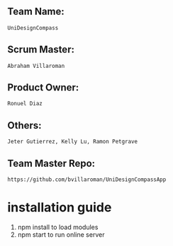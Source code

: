 ## Team Name: 
    UniDesignCompass
## Scrum Master: 
    Abraham Villaroman
## Product Owner: 
    Ronuel Diaz
## Others: 
    Jeter Gutierrez, Kelly Lu, Ramon Petgrave
## Team Master Repo: 
    https://github.com/bvillaroman/UniDesignCompassApp

# installation guide

1. npm install to load modules
2. npm start to run online server


